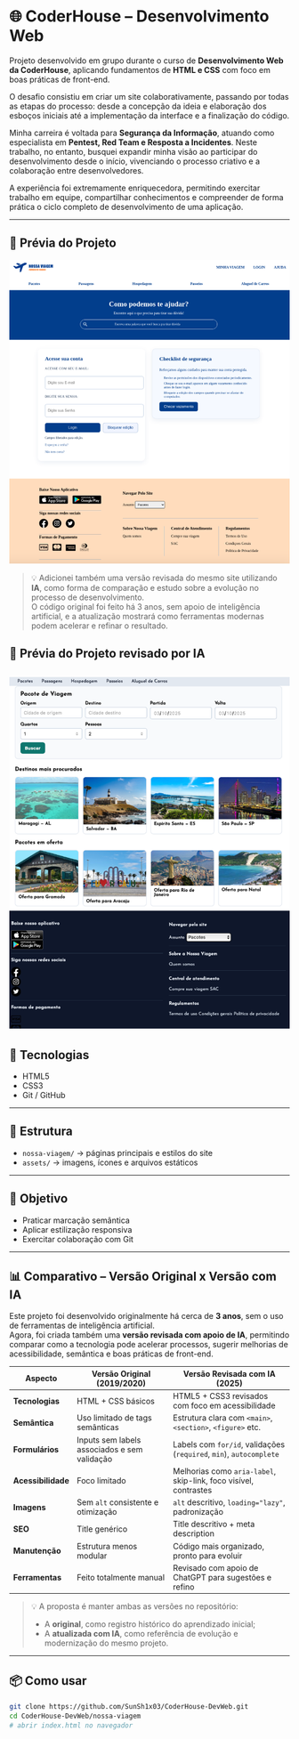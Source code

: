 # 🌐 CoderHouse – Desenvolvimento Web

Projeto desenvolvido em grupo durante o curso de **Desenvolvimento Web da CoderHouse**, aplicando fundamentos de **HTML e CSS** com foco em boas práticas de front-end.  

O desafio consistiu em criar um site colaborativamente, passando por todas as etapas do processo: desde a concepção da ideia e elaboração dos esboços iniciais até a implementação da interface e a finalização do código.  

Minha carreira é voltada para **Segurança da Informação**, atuando como especialista em **Pentest, Red Team e Resposta a Incidentes**. Neste trabalho, no entanto, busquei expandir minha visão ao participar do desenvolvimento desde o início, vivenciando o processo criativo e a colaboração entre desenvolvedores.  

A experiência foi extremamente enriquecedora, permitindo exercitar trabalho em equipe, compartilhar conhecimentos e compreender de forma prática o ciclo completo de desenvolvimento de uma aplicação.  

---

## 📸 Prévia do Projeto

![Prévia do Projeto](nossa-viagem/preview.png)  

> 💡 Adicionei também uma versão revisada do mesmo site utilizando **IA**, como forma de comparação e estudo sobre a evolução no processo de desenvolvimento.  
> O código original foi feito há 3 anos, sem apoio de inteligência artificial, e a atualização mostrará como ferramentas modernas podem acelerar e refinar o resultado.  

## 📸 Prévia do Projeto revisado por IA

![Prévia do Projeto](nossa-viagem/indexIA.png)  
---

## 🚀 Tecnologias

- HTML5  
- CSS3  
- Git / GitHub  

---

## 📂 Estrutura

- `nossa-viagem/` → páginas principais e estilos do site  
- `assets/` → imagens, ícones e arquivos estáticos  

---

## 🎯 Objetivo

- Praticar marcação semântica  
- Aplicar estilização responsiva  
- Exercitar colaboração com Git  

---

## 📊 Comparativo – Versão Original x Versão com IA

Este projeto foi desenvolvido originalmente há cerca de **3 anos**, sem o uso de ferramentas de inteligência artificial.  
Agora, foi criada também uma **versão revisada com apoio de IA**, permitindo comparar como a tecnologia pode acelerar processos, sugerir melhorias de acessibilidade, semântica e boas práticas de front-end.

| Aspecto | Versão Original (2019/2020) | Versão Revisada com IA (2025) |
|---------|------------------------------|--------------------------------|
| **Tecnologias** | HTML + CSS básicos | HTML5 + CSS3 revisados com foco em acessibilidade |
| **Semântica** | Uso limitado de tags semânticas | Estrutura clara com `<main>`, `<section>`, `<figure>` etc. |
| **Formulários** | Inputs sem labels associados e sem validação | Labels com `for/id`, validações (`required`, `min`), `autocomplete` |
| **Acessibilidade** | Foco limitado | Melhorias como `aria-label`, skip-link, foco visível, contrastes |
| **Imagens** | Sem `alt` consistente e otimização | `alt` descritivo, `loading="lazy"`, padronização |
| **SEO** | Title genérico | Title descritivo + meta description |
| **Manutenção** | Estrutura menos modular | Código mais organizado, pronto para evoluir |
| **Ferramentas** | Feito totalmente manual | Revisado com apoio de ChatGPT para sugestões e refino |

> 💡 A proposta é manter ambas as versões no repositório:  
> - A **original**, como registro histórico do aprendizado inicial;  
> - A **atualizada com IA**, como referência de evolução e modernização do mesmo projeto.  

---

## 📦 Como usar

```bash
git clone https://github.com/SunSh1x03/CoderHouse-DevWeb.git
cd CoderHouse-DevWeb/nossa-viagem
# abrir index.html no navegador
